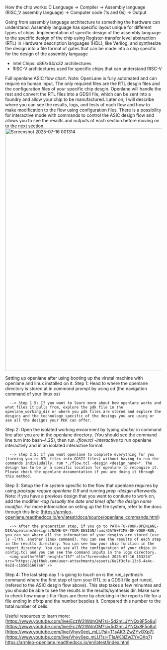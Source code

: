 How the chip works: C Language → Compiler → Assembly language (RISC\_V assembly language) → Computer code (1s and 0s) → Output

Going from assembly language architecture to something the hardware can understand: Assembly language has specific layout unique for different types of chips. Implementation of specific design of the assembly language to the specific design of the chip using Register-transfer level abstraction (RTL) in Hardware description languages (HDL), like Verilog, and synthesize the design into a file format of gates that can be made into a chip specific for the design of the assembly language 
- Intel Chips: x86/x64/x32 architectures  
- RISC-V architectures used for specific chips that can understand RISC-V  

Full openlane ASIC flow chart. Note: OpenLane is fully automated and can require no human input. The only required files are the RTL desgin files and the configuration files of your specific chip desgin. Openlane will handle the rest and convert the RTL files into a GDSII file, which can be sent into a foundry and allow your chip to be manufactured. Later on, I will describe where you can see the results, logs, and tests of each flow and how to make modification to the flow using configuration files.   There is a possibility for interactive mode with commands to control the ASIC design flow and allows you to see the results and outputs of each section before moving on to the next section.
<img width="1787" height="781" alt="Screenshot 2025-07-16 001314" src="https://github.com/user-attachments/assets/c81f4e7c-0d62-4496-ae86-31013bf76fcf" />

Setting up openlane after using booting up the virutal machine with openlane and linux installed on it.
Step 1: Head to where the openlane directory is stored at in commond prompt by using *cd <file-path>* (the navigation command of your linux os)

      --> Step 1.5: If you want to learn more about how openlane works and what files it pulls from, explore the pdk file in the openlane_working_dir or where you pdk files are stored and explore the desgins and the technology specific of the desings you are using or see all the designs your PDK can offer. 
      
Step 2: Open the isolated working enviorment by typing *docker* in command line after you are in the openlane directory. (You should see the command line turn into bash-4.2$), then run *./flow.tcl -interactive* to run openlane interactivly and in an isolated interactive format. 

      --> step 2.5: If you want openlane to complete everything for you (turning you're RTL files into GDSII files) without having to run the commands indiviudally, run *./flow.tcl -desgin <design_name>*. The design has to be in a specific location for openlane to recongize it. Please check the openlane documentation if you are doing it through this method. 
      
Step 3: Setup the file system specific to the flow that openlane requires by using *package require openlane 0.9* and running *prep -desgin <desgin-name>* afterwards. Note: if you have a previous design that you want to contiune to work on, add the modifier *-tag <run-name> (usually the date and time) after the design name modifier.* For more infomration on seting up the file system, refer to the docs through this link: [https://armleo-openlane.readthedocs.io/en/latest/docs/source/openlane_commands.html)

      --> After the preparation step, if you go to PATH-TO-YOUR-OPENLANE-DIR/openlane/designs/NAME-OF-YOUR-DESIGN/runs/DATE+TIME-OF-YOUR-RUN, you can see where all the information of your desgins are stored (use ls -lrth, another linux command). You can see the results of each step in the results directory. You can see how your chip function in the report directory. You can see all the configuration of your chips in config.tcl and you can see the command inputs in the logs directory. 
      <img width="658" height="157" alt="Screenshot 2025-07-16 153224" src="https://github.com/user-attachments/assets/6e2f3cfe-13c5-4a4c-9a2d-c1b5651667e6" />

Step 4: The last step day 1 is going to touch on is the *run_synthesis* command where the first step of turn your RTL to a GDSII file get runed, (refered to the ASIC desgin flow above). This step takes a few minuntes and you should be able to see the results in the results/synthesis dir.  Make sure to check how many t-flip-flops are there by checking in the reports file for a file ending in dfxtp and the number besdies it. Compared this number to the total number of cells. 




Useful resources to learn more:
[https://www.youtube.com/live/EczW2IWdnOM?si=5d2mLJYNQx8F5o8u](https://www.youtube.com/live/EczW2IWdnOM?si=5d2mLJYNQx8F5o8u)   
[https://www.youtube.com/live/Vhyv0eq\_mLU?si=T1sAK3iZwZYvOXp7](https://www.youtube.com/live/Vhyv0eq_mLU?si=T1sAK3iZwZYvOXp7) 
https://armleo-openlane.readthedocs.io/en/latest/index.html




